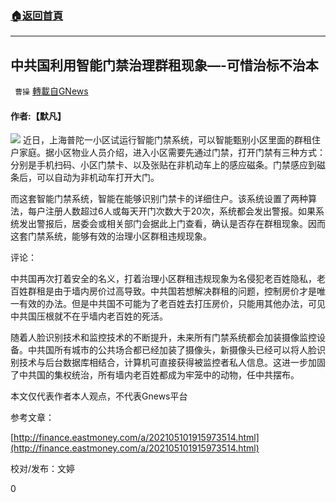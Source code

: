 ###  [:house:返回首頁](https://github.com/ourhimalayas/txt)
---

## 中共国利用智能门禁治理群租现象&#8212;-可惜治标不治本
` 曹操` [轉載自GNews](https://gnews.org/zh-hans/1201560/)

#### 作者:【默凡】
![]()![](https://gnews-media-offload.s3.amazonaws.com/wp-content/uploads/2021/05/10083327/146770a3914a4190b35bef88b0d30c0c-3.jpeg)
近日，上海普陀一小区试运行智能门禁系统，可以智能甄别小区里面的群租住户家庭。据小区物业人员介绍，进入小区需要先通过门禁，打开门禁有三种方式：分别是手机扫码、小区门禁卡、以及张贴在非机动车上的感应磁条。门禁感应到磁条后，可以自动为非机动车打开大门。

而这套智能门禁系统，智能在能够识别门禁卡的详细住户。该系统设置了两种算法，每户注册人数超过6人或每天开门次数大于20次，系统都会发出警报。如果系统发出警报后，居委会或相关部门会据此上门查看，确认是否存在群租现象。因而这套门禁系统，能够有效的治理小区群租违规现象。

评论：

中共国再次打着安全的名义，打着治理小区群租违规现象为名侵犯老百姓隐私，老百姓群租是由于墙内房价过高导致。中共国若想解决群租的问题，控制房价才是唯一有效的办法。但是中共国不可能为了老百姓去打压房价，只能用其他办法，可见中共国压根就不在乎墙内老百姓的死活。

随着人脸识别技术和监控技术的不断提升，未来所有门禁系统都会加装摄像监控设备。中共国所有城市的公共场合都已经加装了摄像头，新摄像头已经可以将人脸识别技术与后台数据库相结合，计算机可直接获得被监控者私人信息。这进一步加固了中共国的集权统治，所有墙内老百姓都成为牢笼中的动物，任中共摆布。

本文仅代表作者本人观点，不代表Gnews平台

参考文章：

[http://finance.eastmoney.com/a/202105101915973514.html](http://finance.eastmoney.com/a/202105101915973514.html)

校对/发布：文婷

0
